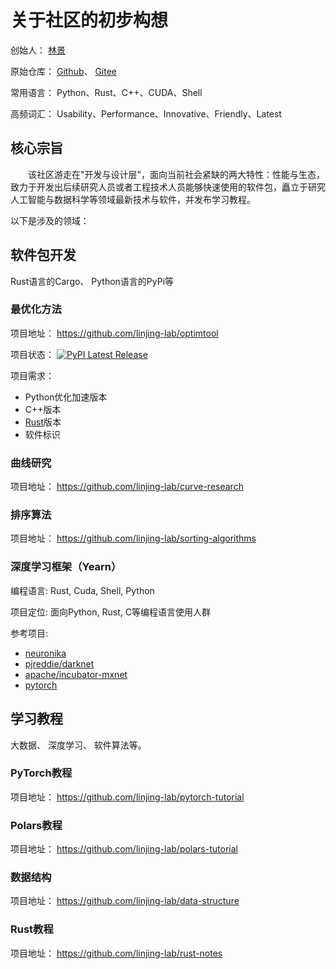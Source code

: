 # 关于社区的初步构想

创始人： [林景](https://blog.csdn.net/linjing_zyq)

原始仓库： [Github](https://github.com/linjing-lab)、 [Gitee](https://gitee.com/linjing-lab)

常用语言： Python、Rust、C++、CUDA、Shell

高频词汇： Usability、Performance、Innovative、Friendly、Latest

## 核心宗旨
&emsp;&emsp;该社区游走在"开发与设计层"，面向当前社会紧缺的两大特性：性能与生态，致力于开发出后续研究人员或者工程技术人员能够快速使用的软件包，矗立于研究人工智能与数据科学等领域最新技术与软件，并发布学习教程。

以下是涉及的领域：
## 软件包开发
Rust语言的Cargo、 Python语言的PyPi等

### 最优化方法
项目地址： https://github.com/linjing-lab/optimtool

项目状态： [![PyPI Latest Release](https://img.shields.io/pypi/v/optimtool.svg)](https://pypi.org/project/optimtool/)

项目需求：
* Python优化加速版本
* C++版本
* [Rust](https://github.com/rust-lang/rust)版本
* 软件标识

### 曲线研究
项目地址： https://github.com/linjing-lab/curve-research

### 排序算法
项目地址： https://github.com/linjing-lab/sorting-algorithms

### 深度学习框架（Yearn）
编程语言: Rust, Cuda, Shell, Python

项目定位: 面向Python, Rust, C等编程语言使用人群

参考项目:
* [neuronika](https://github.com/neuronika/neuronika)
* [pjreddie/darknet](https://github.com/pjreddie/darknet)
* [apache/incubator-mxnet](https://github.com/apache/incubator-mxnet)
* [pytorch](https://github.com/pytorch/pytorch)


## 学习教程
大数据、 深度学习、 软件算法等。

### PyTorch教程
项目地址： https://github.com/linjing-lab/pytorch-tutorial

### Polars教程
项目地址： https://github.com/linjing-lab/polars-tutorial

### 数据结构
项目地址： https://github.com/linjing-lab/data-structure

### Rust教程
项目地址： https://github.com/linjing-lab/rust-notes